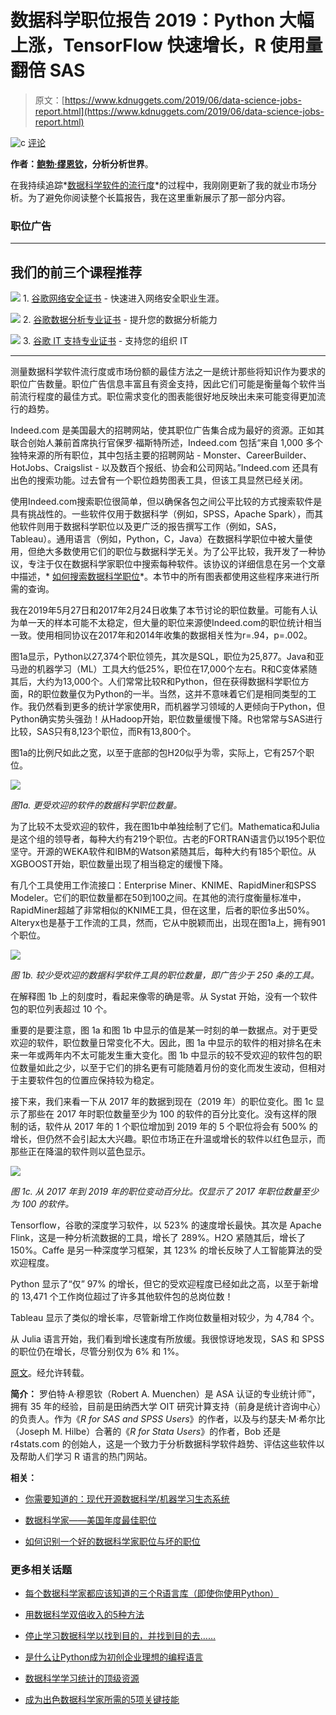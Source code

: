 # 数据科学职位报告 2019：Python 大幅上涨，TensorFlow 快速增长，R 使用量翻倍 SAS

> 原文：[https://www.kdnuggets.com/2019/06/data-science-jobs-report.html](https://www.kdnuggets.com/2019/06/data-science-jobs-report.html)

![c](../Images/3d9c022da2d331bb56691a9617b91b90.png) [评论](#comments)

**作者：[鲍勃·缪恩钦](http://r4stats.com/)，分析分析世界**。

在我持续追踪*[数据科学软件的流行度](http://r4stats.com/articles/popularity/)*的过程中，我刚刚更新了我的就业市场分析。为了避免你阅读整个长篇报告，我在这里重新展示了那一部分内容。

### **职位广告**

* * *

## 我们的前三个课程推荐

![](../Images/0244c01ba9267c002ef39d4907e0b8fb.png) 1\. [谷歌网络安全证书](https://www.kdnuggets.com/google-cybersecurity) - 快速进入网络安全职业生涯。

![](../Images/e225c49c3c91745821c8c0368bf04711.png) 2\. [谷歌数据分析专业证书](https://www.kdnuggets.com/google-data-analytics) - 提升您的数据分析能力

![](../Images/0244c01ba9267c002ef39d4907e0b8fb.png) 3\. [谷歌 IT 支持专业证书](https://www.kdnuggets.com/google-itsupport) - 支持您的组织 IT

* * *

测量数据科学软件流行度或市场份额的最佳方法之一是统计那些将知识作为要求的职位广告数量。职位广告信息丰富且有资金支持，因此它们可能是衡量每个软件当前流行程度的最佳方式。职位需求变化的图表能很好地反映出未来可能变得更加流行的趋势。

Indeed.com 是美国最大的招聘网站，使其职位广告集合成为最好的资源。正如其联合创始人兼前首席执行官保罗·福斯特所述，Indeed.com 包括“来自 1,000 多个独特来源的所有职位，其中包括主要的招聘网站 - Monster、CareerBuilder、HotJobs、Craigslist - 以及数百个报纸、协会和公司网站。”Indeed.com 还具有出色的搜索功能。过去曾有一个职位趋势图表工具，但该工具显然已经关闭。

使用Indeed.com搜索职位很简单，但以确保各包之间公平比较的方式搜索软件是具有挑战性的。一些软件仅用于数据科学（例如，SPSS，Apache Spark），而其他软件则用于数据科学职位以及更广泛的报告撰写工作（例如，SAS，Tableau）。通用语言（例如，Python，C，Java）在数据科学职位中被大量使用，但绝大多数使用它们的职位与数据科学无关。为了公平比较，我开发了一种协议，专注于仅在数据科学家职位中搜索每种软件。该协议的详细信息在另一个文章中描述，* [如何搜索数据科学职位](http://r4stats.com/articles/how-to-search-for-data-science-jobs/)*。本节中的所有图表都使用这些程序来进行所需的查询。

我在2019年5月27日和2017年2月24日收集了本节讨论的职位数量。可能有人认为单一天的样本可能不太稳定，但大量的职位来源使Indeed.com的职位统计相当一致。使用相同协议在2017年和2014年收集的数据相关性为r=.94，p=.002。

图1a显示，Python以27,374个职位领先，其次是SQL，职位为25,877。Java和亚马逊的机器学习（ML）工具大约低25%，职位在17,000个左右。R和C变体紧随其后，大约为13,000个。人们常常比较R和Python，但在获得数据科学职位方面，R的职位数量仅为Python的一半。当然，这并不意味着它们是相同类型的工作。我仍然看到更多的统计学家使用R，而机器学习领域的人更倾向于Python，但Python确实势头强劲！从Hadoop开始，职位数量缓慢下降。R也常常与SAS进行比较，SAS只有8,123个职位，而R有13,800个。

图1a的比例尺如此之宽，以至于底部的包H20似乎为零，实际上，它有257个职位。

![](../Images/6ebdbc08c2b0b9a249b5e1dc93afbdae.png)

*图1a. 更受欢迎的软件的数据科学职位数量。*

为了比较不太受欢迎的软件，我在图1b中单独绘制了它们。Mathematica和Julia是这个组的领导者，每种大约有219个职位。古老的FORTRAN语言仍以195个职位坚守。开源的WEKA软件和IBM的Watson紧随其后，每种大约有185个职位。从XGBOOST开始，职位数量出现了相当稳定的缓慢下降。

有几个工具使用工作流接口：Enterprise Miner、KNIME、RapidMiner和SPSS Modeler。它们的职位数量都在50到100之间。在其他的流行度衡量标准中，RapidMiner超越了非常相似的KNIME工具，但在这里，后者的职位多出50%。Alteryx也是基于工作流的工具，然而，它从中脱颖而出，出现在图1a上，拥有901个职位。

![](../Images/7493328421ac7f8dbe9b87c7afbf76ff.png)

*图 1b. 较少受欢迎的数据科学软件工具的职位数量，即广告少于 250 条的工具。*

在解释图 1b 上的刻度时，看起来像零的确是零。从 Systat 开始，没有一个软件包的职位列表超过 10 个。

重要的是要注意，图 1a 和图 1b 中显示的值是某一时刻的单一数据点。对于更受欢迎的软件，职位数量日常变化不大。因此，图 1a 中显示的软件的相对排名在未来一年或两年内不太可能发生重大变化。图 1b 中显示的较不受欢迎的软件包的职位数量如此之少，以至于它们的排名更有可能随着月份的变化而发生波动，但相对于主要软件包的位置应保持较为稳定。

接下来，我们来看一下从 2017 年的数据到现在（2019 年）的职位变化。图 1c 显示了那些在 2017 年时职位数量至少为 100 的软件的百分比变化。没有这样的限制的话，软件从 2017 年的 1 个职位增加到 2019 年的 5 个职位将会有 500% 的增长，但仍然不会引起太大兴趣。职位市场正在升温或增长的软件以红色显示，而那些正在降温的软件则以蓝色显示。

![](../Images/83dde99876d334754fa62a17a9264acd.png)

*图 1c. 从 2017 年到 2019 年的职位变动百分比。仅显示了 2017 年职位数量至少为 100 的软件。*

Tensorflow，谷歌的深度学习软件，以 523% 的速度增长最快。其次是 Apache Flink，这是一种分析流数据的工具，增长了 289%。H2O 紧随其后，增长了 150%。Caffe 是另一种深度学习框架，其 123% 的增长反映了人工智能算法的受欢迎程度。

Python 显示了“仅” 97% 的增长，但它的受欢迎程度已经如此之高，以至于新增的 13,471 个工作岗位超过了许多其他软件包的总岗位数！

Tableau 显示了类似的增长率，尽管新增工作岗位数量相对较少，为 4,784 个。

从 Julia 语言开始，我们看到增长速度有所放缓。我很惊讶地发现，SAS 和 SPSS 的职位仍在增长，尽管分别仅为 6% 和 1%。

[原文](http://r4stats.com/2019/05/28/data-science-jobs-report-2019-python-way-up-tensorflow-growing-rapidly-r-use-double-sas/)。经允许转载。

**简介：** 罗伯特·A·穆恩钦（Robert A. Muenchen）是 ASA 认证的专业统计师™，拥有 35 年的经验，目前是田纳西大学 OIT 研究计算支持（前身是统计咨询中心）的负责人。作为《*R for SAS and SPSS Users*》的作者，以及与约瑟夫·M·希尔比（Joseph M. Hilbe）合著的《*R for Stata Users*》的作者，Bob 还是 r4stats.com 的创始人，这是一个致力于分析数据科学软件趋势、评估这些软件以及帮助人们学习 R 语言的热门网站。

**相关：**

+   [你需要知道的：现代开源数据科学/机器学习生态系统](https://www.kdnuggets.com/2019/06/top-data-science-machine-learning-tools.html)

+   [数据科学家——美国年度最佳职位](https://www.kdnuggets.com/2019/05/data-scientist-best-job-careercast.html)

+   [如何识别一个好的数据科学家职位与坏的职位](https://www.kdnuggets.com/2019/04/recognize-good-data-scientist-job-from-bad.html)

### 更多相关话题

+   [每个数据科学家都应该知道的三个R语言库（即使你使用Python）](https://www.kdnuggets.com/2021/12/three-r-libraries-every-data-scientist-know-even-python.html)

+   [用数据科学双倍收入的5种方法](https://www.kdnuggets.com/2022/05/5-ways-double-income-data-science.html)

+   [停止学习数据科学以找到目的，并找到目的去……](https://www.kdnuggets.com/2021/12/stop-learning-data-science-find-purpose.html)

+   [是什么让Python成为初创企业理想的编程语言](https://www.kdnuggets.com/2021/12/makes-python-ideal-programming-language-startups.html)

+   [数据科学学习统计的顶级资源](https://www.kdnuggets.com/2021/12/springboard-top-resources-learn-data-science-statistics.html)

+   [成为出色数据科学家所需的5项关键技能](https://www.kdnuggets.com/2021/12/5-key-skills-needed-become-great-data-scientist.html)
